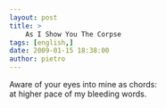 ```yaml
---
layout: post
title: >
    As I Show You The Corpse
tags: [english,]
date: 2009-01-15 18:38:00
author: pietro
---
```

Aware of your eyes into mine as chords:<br/>at higher pace of my bleeding words.
